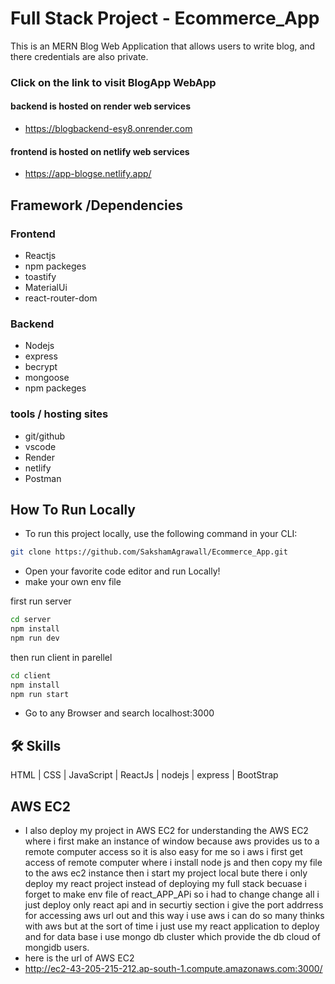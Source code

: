 
# Full Stack Project - Ecommerce_App

This is an MERN Blog Web Application that allows users to write blog, and there credentials are also private.
### Click on the link to visit BlogApp WebApp<br/>
#### backend is hosted on render web services
- https://blogbackend-esy8.onrender.com
#### frontend is hosted on netlify web services
- https://app-blogse.netlify.app/

## Framework /Dependencies

### Frontend
- Reactjs
- npm packeges
- toastify
- MaterialUi
- react-router-dom

### Backend
- Nodejs
- express
- becrypt
- mongoose
- npm packeges

### tools / hosting sites
- git/github
- vscode
- Render
- netlify
- Postman


## **How To Run Locally**
- To run this project locally, use the following command in your CLI:

```bash
git clone https://github.com/SakshamAgrawall/Ecommerce_App.git
```
- Open your favorite code editor and run Locally!
- make your own env file

first run server
```bash
cd server
npm install
npm run dev
```
then run client in parellel
```bash
cd client
npm install
npm run start
```
- Go to any Browser and search localhost:3000

## 🛠 Skills
 HTML | CSS | JavaScript | ReactJs | nodejs | express | BootStrap
 
## AWS EC2
- I also deploy my project in AWS EC2 for understanding the AWS EC2 where i first make an instance of window because aws provides us to a remote computer access so it is also easy for me so i aws i first get access of remote computer where i install node js and then copy my file to the aws ec2 instance then i start my project local bute there i only deploy my react project instead of deploying my full stack becuase i forget to make env file of react_APP_APi so i had to change change all i just deploy only react api and in securtiy section i give the port addrress for accessing aws url out and this way i use aws i can do so many thinks with aws but at the sort of time i just use my react application to deploy and for data base i use mongo db cluster which provide the db cloud of mongidb users.
- here is the url of AWS EC2
- http://ec2-43-205-215-212.ap-south-1.compute.amazonaws.com:3000/
